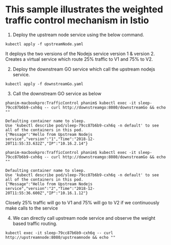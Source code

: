 # This sample illustrates the weighted traffic control mechanism in Istio

1. Deploy the upstream node service using the below command.
```
kubectl apply -f upstreamNode.yaml
```
It deploys the two versions of the Nodejs service version 1 & version 2. 
Creates a virtual service which route 25% traffic to V1 and 75% to V2.

2. Deploy the downstream GO service which call the upstream nodejs service.
```
kubectl apply -f downstreamGo.yaml
```

3. Call the downstream GO service as below
```
phanim-macbookpro:TrafficControl phanim$ kubectl exec -it sleep-79cc87b6b9-cxh6q -- curl http://downstreamgo:8080/downstreamGo && echo ""

Defaulting container name to sleep.
Use 'kubectl describe pod/sleep-79cc87b6b9-cxh6q -n default' to see all of the containers in this pod.
{"Message":"Hello from Upstream Nodejs service","version":"1","Time":"2018-12-20T11:55:33.632Z","IP":"10.16.2.14"}

phanim-macbookpro:TrafficControl phanim$ kubectl exec -it sleep-79cc87b6b9-cxh6q -- curl http://downstreamgo:8080/downstreamGo && echo ""

Defaulting container name to sleep.
Use 'kubectl describe pod/sleep-79cc87b6b9-cxh6q -n default' to see all of the containers in this pod.
{"Message":"Hello from Upstream Nodejs service","version":"2","Time":"2018-12-20T11:55:36.600Z","IP":"10.16.1.12"}
```
Closely 25% traffic will go to V1 and 75% will go to V2 if we continuously make calls to the service 

4. We can directly call upstream node service and observe the weight based traffic routing. 
```
kubectl exec -it sleep-79cc87b6b9-cxh6q -- curl http://upstreamnode:8080/upstreamnode && echo ""
```

